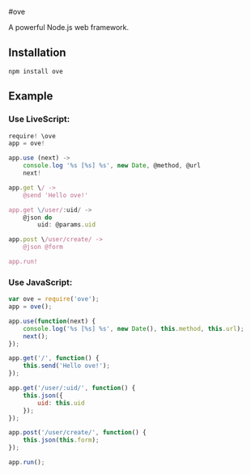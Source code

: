 #ove

A powerful Node.js web framework.

## Installation

```
npm install ove
```

## Example

### Use LiveScript:

```js
require! \ove
app = ove!

app.use (next) ->
    console.log '%s [%s] %s', new Date, @method, @url
    next!

app.get \/ ->
    @send 'Hello ove!'

app.get \/user/:uid/ ->
    @json do
        uid: @params.uid

app.post \/user/create/ ->
    @json @form

app.run!
```

### Use JavaScript:

```js
var ove = require('ove');
app = ove();

app.use(function(next) {
    console.log('%s [%s] %s', new Date(), this.method, this.url);
    next();
});

app.get('/', function() {
    this.send('Hello ove!');
});

app.get('/user/:uid/', function() {
    this.json({
        uid: this.uid
    });
});

app.post('/user/create/', function() {
    this.json(this.form);
});

app.run();
```
